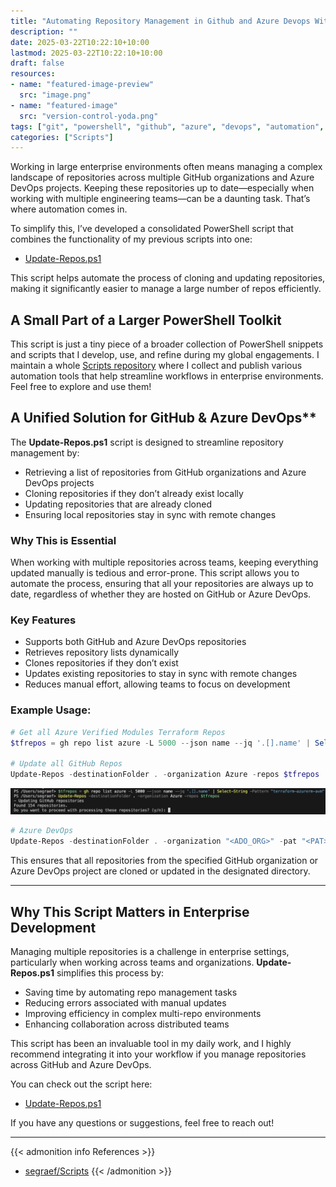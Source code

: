 ```yaml
---
title: "Automating Repository Management in Github and Azure Devops With Powershell"
description: ""
date: 2025-03-22T10:22:10+10:00
lastmod: 2025-03-22T10:22:10+10:00
draft: false
resources:
- name: "featured-image-preview"
  src: "image.png"
- name: "featured-image"
  src: "version-control-yoda.png"
tags: ["git", "powershell", "github", "azure", "devops", "automation", "scripting", "repository", "management", "workflow", "versioning"]
categories: ["Scripts"]
---
```


Working in large enterprise environments often means managing a complex landscape of repositories across multiple GitHub organizations and Azure DevOps projects. Keeping these repositories up to date—especially when working with multiple engineering teams—can be a daunting task. That’s where automation comes in.

To simplify this, I’ve developed a consolidated PowerShell script that combines the functionality of my previous scripts into one:

- [Update-Repos.ps1](https://github.com/segraef/Scripts/blob/main/PowerShell/Update-Repos.ps1)

This script helps automate the process of cloning and updating repositories, making it significantly easier to manage a large number of repos efficiently.

<!--more-->

## A Small Part of a Larger PowerShell Toolkit

This script is just a tiny piece of a broader collection of PowerShell snippets and scripts that I develop, use, and refine during my global engagements. I maintain a whole [Scripts repository](https://github.com/segraef/Scripts/blob/main/PowerShell/) where I collect and publish various automation tools that help streamline workflows in enterprise environments. Feel free to explore and use them!

## A Unified Solution for GitHub & Azure DevOps**

The **Update-Repos.ps1** script is designed to streamline repository management by:

- Retrieving a list of repositories from GitHub organizations and Azure DevOps projects
- Cloning repositories if they don’t already exist locally
- Updating repositories that are already cloned
- Ensuring local repositories stay in sync with remote changes

### Why This is Essential
When working with multiple repositories across teams, keeping everything updated manually is tedious and error-prone. This script allows you to automate the process, ensuring that all your repositories are always up to date, regardless of whether they are hosted on GitHub or Azure DevOps.

### Key Features
- Supports both GitHub and Azure DevOps repositories
- Retrieves repository lists dynamically
- Clones repositories if they don’t exist
- Updates existing repositories to stay in sync with remote changes
- Reduces manual effort, allowing teams to focus on development

### Example Usage:
```powershell
# Get all Azure Verified Modules Terraform Repos
$tfrepos = gh repo list azure -L 5000 --json name --jq '.[].name' | Select-String -Pattern "terraform-azurerm-avm"

# Update all GitHub Repos
Update-Repos -destinationFolder . -organization Azure -repos $tfrepos
```

![Clone or Update all 154 AVM Terraform Repos](repos.png)

```powershell
# Azure DevOps
Update-Repos -destinationFolder . -organization "<ADO_ORG>" -pat "<PAT>"
```

This ensures that all repositories from the specified GitHub organization or Azure DevOps project are cloned or updated in the designated directory.

---

## Why This Script Matters in Enterprise Development

Managing multiple repositories is a challenge in enterprise settings, particularly when working across teams and organizations. **Update-Repos.ps1** simplifies this process by:

- Saving time by automating repo management tasks
- Reducing errors associated with manual updates
- Improving efficiency in complex multi-repo environments
- Enhancing collaboration across distributed teams

This script has been an invaluable tool in my daily work, and I highly recommend integrating it into your workflow if you manage repositories across GitHub and Azure DevOps.

You can check out the script here:
- [Update-Repos.ps1](https://github.com/segraef/Scripts/blob/main/PowerShell/Update-Repos.ps1)

If you have any questions or suggestions, feel free to reach out!

---

{{< admonition info References >}}
- [segraef/Scripts](https://github.com/segraef/Scripts/blob/main/PowerShell/)
{{< /admonition >}}
